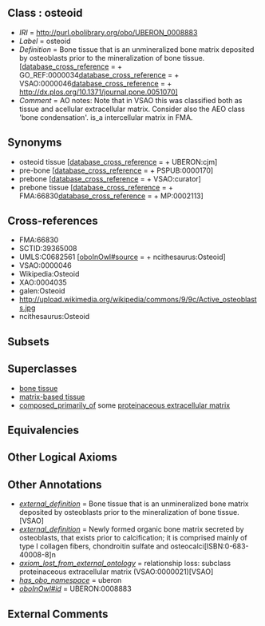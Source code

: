 
## Class : osteoid

 * *IRI* = http://purl.obolibrary.org/obo/UBERON_0008883
 * *Label* = osteoid
 * *Definition* = Bone tissue that is an unmineralized bone matrix deposited by osteoblasts prior to the mineralization of bone tissue. [[database_cross_reference](../../ef/oboInOwl#hasDbXref.md) =  + GO_REF:0000034[database_cross_reference](../../ef/oboInOwl#hasDbXref.md) =  + VSAO:0000046[database_cross_reference](../../ef/oboInOwl#hasDbXref.md) =  + http://dx.plos.org/10.1371/journal.pone.0051070]
 * *Comment* = AO notes: Note that in VSAO this was classified both as tissue and acellular extracellular matrix. Consider also the AEO class 'bone condensation'. is_a intercellular matrix in FMA.

## Synonyms

 * osteoid tissue [[database_cross_reference](../../ef/oboInOwl#hasDbXref.md) =  + UBERON:cjm]
 * pre-bone [[database_cross_reference](../../ef/oboInOwl#hasDbXref.md) =  + PSPUB:0000170]
 * prebone [[database_cross_reference](../../ef/oboInOwl#hasDbXref.md) =  + VSAO:curator]
 * prebone tissue [[database_cross_reference](../../ef/oboInOwl#hasDbXref.md) =  + FMA:66830[database_cross_reference](../../ef/oboInOwl#hasDbXref.md) =  + MP:0002113]

## Cross-references

 * FMA:66830
 * SCTID:39365008
 * UMLS:C0682561 [[oboInOwl#source](../../ce/oboInOwl#source.md) =  + ncithesaurus:Osteoid]
 * VSAO:0000046
 * Wikipedia:Osteoid
 * XAO:0004035
 * galen:Osteoid
 * http://upload.wikimedia.org/wikipedia/commons/9/9c/Active_osteoblasts.jpg
 * ncithesaurus:Osteoid

## Subsets


## Superclasses

 * [bone tissue](../../UBERON/81/UBERON_0002481.md)
 * [matrix-based tissue](../../UBERON/75/UBERON_0007475.md)
 * [composed_primarily_of](../../UBREL/02/UBREL_0000002.md) some [proteinaceous extracellular matrix](../../GO/78/GO_0005578.md)

## Equivalencies


## Other Logical Axioms


## Other Annotations

 * *[external_definition](../../UBPROP/01/UBPROP_0000001.md)* = Bone tissue that is an unmineralized bone matrix deposited by osteoblasts prior to the mineralization of bone tissue.[VSAO]
 * *[external_definition](../../UBPROP/01/UBPROP_0000001.md)* = Newly formed organic bone matrix secreted by osteoblasts, that exists prior to calcification; it is comprised mainly of type I collagen fibers, chondroitin sulfate and osteocalci[ISBN:0-683-40008-8]n
 * *[axiom_lost_from_external_ontology](../../UBPROP/02/UBPROP_0000002.md)* = relationship loss: subclass proteinaceous extracellular matrix (VSAO:0000021)[VSAO]
 * *[has_obo_namespace](../../ce/oboInOwl#hasOBONamespace.md)* = uberon
 * *[oboInOwl#id](../../id/oboInOwl#id.md)* = UBERON:0008883

## External Comments

